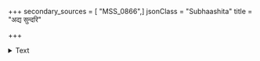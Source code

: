 +++
secondary_sources = [ "MSS_0866",]
jsonClass = "Subhaashita"
title = "अद्य सुन्दरि"

+++

<details><summary>Text</summary>

अद्य सुन्दरि कलिन्दनन्दिनी- तीरकुञ्जभुवि केलिलम्पटः।  
वादयन् मुरलिकां मुहुर्मुहुर् माधवो हरति मामकं मनः॥
</details>
